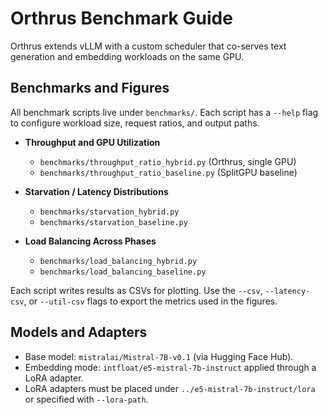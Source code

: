 # Orthrus Benchmark Guide

Orthrus extends vLLM with a custom scheduler that co-serves text generation and embedding workloads on the same GPU.

## Benchmarks and Figures

All benchmark scripts live under `benchmarks/`. Each script has a `--help` flag to configure workload size, request ratios, and output paths.

- **Throughput and GPU Utilization**  
  - `benchmarks/throughput_ratio_hybrid.py` (Orthrus, single GPU)  
  - `benchmarks/throughput_ratio_baseline.py` (SplitGPU baseline)  

- **Starvation / Latency Distributions**  
  - `benchmarks/starvation_hybrid.py`  
  - `benchmarks/starvation_baseline.py`  

- **Load Balancing Across Phases**  
  - `benchmarks/load_balancing_hybrid.py`  
  - `benchmarks/load_balancing_baseline.py`  


Each script writes results as CSVs for plotting. Use the `--csv`, `--latency-csv`, or `--util-csv` flags to export the metrics used in the figures.

## Models and Adapters

- Base model: `mistralai/Mistral-7B-v0.1` (via Hugging Face Hub).  
- Embedding mode: `intfloat/e5-mistral-7b-instruct` applied through a LoRA adapter.  
- LoRA adapters must be placed under `../e5-mistral-7b-instruct/lora` or specified with `--lora-path`.
